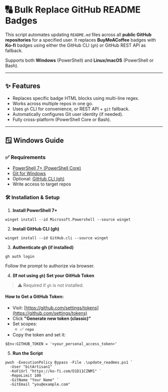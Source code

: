 # 🔠 Bulk Replace GitHub README Badges

This script automates updating `README.md` files across all **public GitHub repositories** for a specified user. It replaces **BuyMeACoffee** badges with **Ko‑fi** badges using either the GitHub CLI (`gh`) or GitHub REST API as fallback.

Supports both **Windows** (PowerShell) and **Linux/macOS** (PowerShell or Bash).

---

## ✨ Features

- Replaces specific badge HTML blocks using multi-line regex.
- Works across multiple repos in one go.
- Uses `gh` CLI for convenience, or REST API + `git` fallback.
- Automatically configures Git user identity (if needed).
- Fully cross-platform (PowerShell Core or Bash).

---

## 🪟 Windows Guide

### ✅ Requirements

- [PowerShell 7+ (PowerShell Core)](https://learn.microsoft.com/en-us/powershell/scripting/install/installing-powershell)
- [Git for Windows](https://git-scm.com/)
- Optional: [GitHub CLI (gh)](https://cli.github.com/)
- Write access to target repos

### 🛠️ Installation & Setup

1. **Install PowerShell 7+**

```winget install --id Microsoft.Powershell --source winget```

2. **Install GitHub CLI (gh)**

```winget install --id GitHub.cli --source winget```

3. **Authenticate gh (if installed)**

```gh auth login```

Follow the prompt to authorize via browser.

4. **(If not using `gh`) Set your GitHub Token**

> ⚠️ Required if `gh` is not installed.

#### How to Get a GitHub Token:

- Visit: [https://github.com/settings/tokens](https://github.com/settings/tokens)
- Click **"Generate new token (classic)"**
- Set scopes:
  - ✅ `repo`
- Copy the token and set it:

```$Env:GITHUB_TOKEN = '<your_personal_access_token>'```

5. **Run the Script**
```
pwsh -ExecutionPolicy Bypass -File .\update_readmes.ps1 `
  -User "bitArtisan1" `
  -KoFiUrl "https://ko-fi.com/D1D11CZNM1" `
  -RepoLimit 100 `
  -GitName "Your Name" `
  -GitEmail "you@example.com"
```

